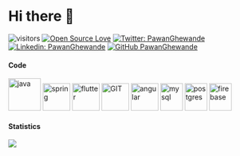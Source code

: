 # Hi there 👋

<!--
**PawanGhewande/PawanGhewande** is a ✨ _special_ ✨ repository because its `README.md` (this file) appears on your GitHub profile.

Here are some ideas to get you started:

- 🔭 I’m currently working on ...
- 🌱 I’m currently learning ...
- 👯 I’m looking to collaborate on ...
- 🤔 I’m looking for help with ...
- 💬 Ask me about ...
- 📫 How to reach me: ...
- 😄 Pronouns: ...
- ⚡ Fun fact: ...
-->
![visitors](https://visitor-badge.laobi.icu/badge?page_id=p_onefx)
[![Open Source Love](https://badges.frapsoft.com/os/v1/open-source.svg?v=102)](https://github.com/ellerbrock/open-source-badge/)
[![Twitter: PawanGhewande](https://img.shields.io/twitter/follow/PawanGhewande?style=social)](https://twitter.com/PawanGhewande)
[![Linkedin: PawanGhewande](https://img.shields.io/badge/-PawanGhewande-blue?style=flat-square&logo=Linkedin&logoColor=white&link=https://in.linkedin.com/in/pawan-ghewande/)](https://in.linkedin.com/in/pawan-ghewande/)
[![GitHub PawanGhewande](https://img.shields.io/github/followers/PawanGhewande?label=follow&style=social)](https://github.com/PawanGhewande)

#### Code
<p align="left">
      <img src="https://www.vectorlogo.zone/logos/java/java-icon.svg" alt="java" width="65" height="65"/> 
      <img src="https://www.vectorlogo.zone/logos/springio/springio-icon.svg" alt="spring" width="55" height="55"/>
      <img src="https://www.vectorlogo.zone/logos/flutterio/flutterio-icon.svg" alt="flutter" width="55" height="55"/>
      <img src="https://www.vectorlogo.zone/logos/git-scm/git-scm-icon.svg" alt="GIT" width="55" height="55"/> 
      <img src="https://www.vectorlogo.zone/logos/angular/angular-icon.svg" alt="angular" width="55" height="55"/>
      <img src="https://www.vectorlogo.zone/logos/mysql/mysql-icon.svg" alt="mysql" width="45" height="55"/>
      <img src="https://www.vectorlogo.zone/logos/postgresql/postgresql-icon.svg" alt="postgres" width="45" height="55"/>
      <img src="https://www.vectorlogo.zone/logos/firebase/firebase-icon.svg" alt="firebase" width="45" height="55"/>
</p>

#### Statistics
<img align="left" src="https://github-profile-trophy.vercel.app/?username=PawanGhewande&theme=flat&no-frame=true&column=7"/>

